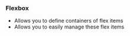 ### Flexbox

- Allows you to define containers of flex items
- Allows you to easily manage these flex items
